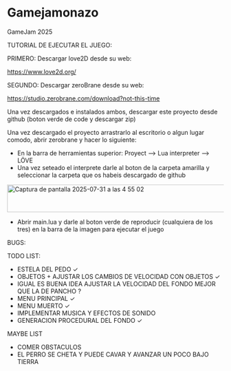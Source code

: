 # Gamejamonazo
GameJam 2025

TUTORIAL DE EJECUTAR EL JUEGO:

PRIMERO: Descargar love2D desde su web:

https://www.love2d.org/

SEGUNDO: Descargar zeroBrane desde su web:

https://studio.zerobrane.com/download?not-this-time

Una vez descargados e instalados ambos, descargar este proyecto desde github (boton verde de code y descargar zip)

Una vez descargado el proyecto arrastrarlo al escritorio o algun lugar comodo, abrir zerobrane y hacer lo siguiente:
- En la barra de herramientas superior: Proyect --> Lua interpreter --> LÖVE
- Una vez seteado el interprete darle al boton de la carpeta amarilla y seleccionar la carpeta que os habeis descargado de github

<img width="764" height="64" alt="Captura de pantalla 2025-07-31 a las 4 55 02" src="https://github.com/user-attachments/assets/2de52241-d980-4225-aec1-b25dd7aad787" />


- Abrir main.lua y darle al boton verde de reproducir (cualquiera de los tres) en la barra de la imagen para ejecutar el juego






BUGS: 


TODO LIST:
  - ESTELA DEL PEDO ✓
  - OBJETOS + AJUSTAR LOS CAMBIOS DE VELOCIDAD CON OBJETOS ✓
  - IGUAL ES BUENA IDEA AJUSTAR LA VELOCIDAD DEL FONDO MEJOR QUE LA DE PANCHO ?
  - MENU PRINCIPAL ✓
  - MENU MUERTO ✓
  - IMPLEMENTAR MUSICA Y EFECTOS DE SONIDO
  - GENERACION PROCEDURAL DEL FONDO ✓


MAYBE LIST
  - COMER OBSTACULOS
  - EL PERRO SE CHETA Y PUEDE CAVAR Y AVANZAR UN POCO BAJO TIERRA
    
